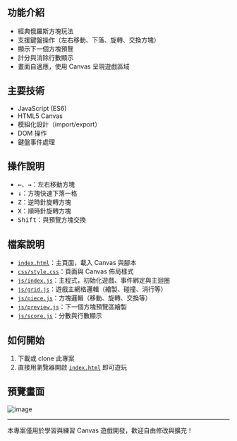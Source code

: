 
## 功能介紹

- 經典俄羅斯方塊玩法
- 支援鍵盤操作（左右移動、下落、旋轉、交換方塊）
- 顯示下一個方塊預覽
- 計分與消除行數顯示
- 畫面自適應，使用 Canvas 呈現遊戲區域

## 主要技術
- JavaScript (ES6)
- HTML5 Canvas
- 模組化設計（import/export）
- DOM 操作
- 鍵盤事件處理

## 操作說明

- <kbd>←</kbd>、<kbd>→</kbd>：左右移動方塊
- <kbd>↓</kbd>：方塊快速下落一格
- <kbd>Z</kbd>：逆時針旋轉方塊
- <kbd>X</kbd>：順時針旋轉方塊
- <kbd>Shift</kbd>：與預覽方塊交換

## 檔案說明

- [`index.html`](index.html)：主頁面，載入 Canvas 與腳本
- [`css/style.css`](css/style.css)：頁面與 Canvas 佈局樣式
- [`js/index.js`](js/index.js)：主程式，初始化遊戲、事件綁定與主迴圈
- [`js/grid.js`](js/grid.js)：遊戲主網格邏輯（繪製、碰撞、消行等）
- [`js/piece.js`](js/piece.js)：方塊邏輯（移動、旋轉、交換等）
- [`js/preview.js`](js/preview.js)：下一個方塊預覽區繪製
- [`js/score.js`](js/score.js)：分數與行數顯示

## 如何開始

1. 下載或 clone 此專案
2. 直接用瀏覽器開啟 [`index.html`](index.html) 即可遊玩

## 預覽畫面
![image](https://github.com/user-attachments/assets/2cf2f579-4999-4007-bce8-bf9168ae3ce5)


---

本專案僅用於學習與練習 Canvas 遊戲開發，歡迎自由修改與擴充！
